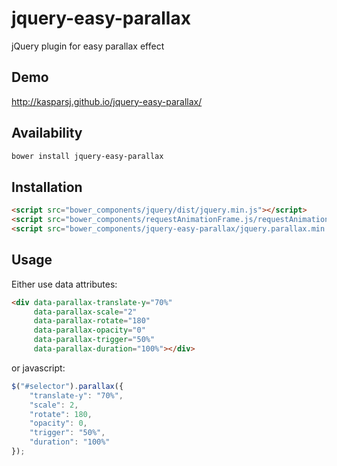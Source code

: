 # jquery-easy-parallax
jQuery plugin for easy parallax effect

## Demo

http://kasparsj.github.io/jquery-easy-parallax/

## Availability

```bash
bower install jquery-easy-parallax
```

## Installation

```html
<script src="bower_components/jquery/dist/jquery.min.js"></script>
<script src="bower_components/requestAnimationFrame.js/requestAnimationFrame.min.js"></script>
<script src="bower_components/jquery-easy-parallax/jquery.parallax.min.js"></script>
```

## Usage

Either use data attributes:

```html
<div data-parallax-translate-y="70%"
     data-parallax-scale="2"
     data-parallax-rotate="180"
     data-parallax-opacity="0"
     data-parallax-trigger="50%"
     data-parallax-duration="100%"></div>
```

or javascript:

```javascript
$("#selector").parallax({
    "translate-y": "70%",
    "scale": 2,
    "rotate": 180,
    "opacity": 0,
    "trigger": "50%",
    "duration": "100%"
});
```
